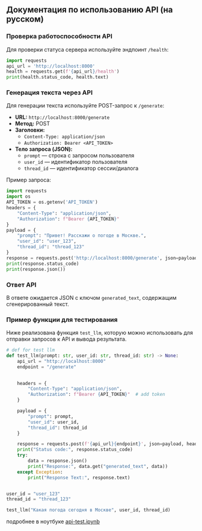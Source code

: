 ## Документация по использованию API (на русском)

### Проверка работоспособности API

Для проверки статуса сервера используйте эндпоинт `/health`:

```python
import requests
api_url = 'http://localhost:8000'
health = requests.get(f'{api_url}/health')
print(health.status_code, health.text)
```

### Генерация текста через API

Для генерации текста используйте POST-запрос к `/generate`:

- **URL:** `http://localhost:8000/generate`
- **Метод:** POST
- **Заголовки:**
    - `Content-Type: application/json`
    - `Authorization: Bearer <API_TOKEN>`
- **Тело запроса (JSON):**
    - `prompt` — строка с запросом пользователя
    - `user_id` — идентификатор пользователя
    - `thread_id` — идентификатор сессии/диалога

Пример запроса:
```python
import requests
import os
API_TOKEN = os.getenv('API_TOKEN')
headers = {
    "Content-Type": "application/json",
    "Authorization": f"Bearer {API_TOKEN}"
}
payload = {
    "prompt": "Привет! Расскажи о погоде в Москве.",
    "user_id": "user_123",
    "thread_id": "thread_123"
}
response = requests.post('http://localhost:8000/generate', json=payload, headers=headers)
print(response.status_code)
print(response.json())
```

### Ответ API
В ответе ожидается JSON с ключом `generated_text`, содержащим сгенерированный текст.

### Пример функции для тестирования
Ниже реализована функция `test_llm`, которую можно использовать для отправки запросов к API и вывода результата.


```python
# def for test llm
def test_llm(prompt: str, user_id: str, thread_id: str) -> None:
    api_url = "http://localhost:8000"
    endpoint = "/generate"

       
    headers = {
        "Content-Type": "application/json",
        "Authorization": f"Bearer {API_TOKEN}"  # add token
    }

    payload = {
        "prompt": prompt,
        "user_id": user_id,
        "thread_id": thread_id
    }

    response = requests.post(f'{api_url}{endpoint}', json=payload, headers=headers)
    print("Status code:", response.status_code)
    try:
        data = response.json()
        print("Response:", data.get("generated_text", data))
    except Exception:
        print("Response Text:", response.text)


user_id = "user_123"
thread_id = "thread_123"

test_llm("Какая погода сегодня в Москве", user_id, thread_id)
```

подробнее в ноутбуке [api-test.ipynb](../dev/api-test.ipynb)